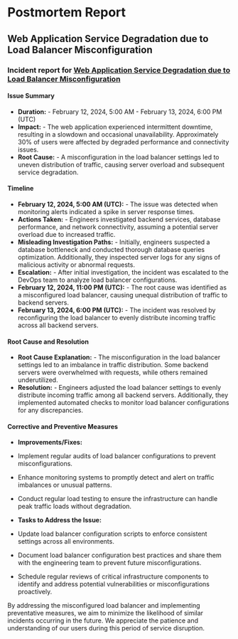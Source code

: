 # Postmortem Report

## Web Application Service Degradation due to Load Balancer Misconfiguration


### Incident report for [Web Application Service Degradation due to Load Balancer Misconfiguration](https://github.com/yassminee00/alx-system_engineering-devops/tree/master/0x12-web_stack_debugging_2)

#### Issue Summary

- **Duration:** - February 12, 2024, 5:00 AM - February 13, 2024, 6:00 PM (UTC)
- **Impact:** - The web application experienced intermittent downtime, resulting in a slowdown and occasional unavailability. Approximately 30% of users were affected by degraded performance and connectivity issues.
- **Root Cause:** - A misconfiguration in the load balancer settings led to uneven distribution of traffic, causing server overload and subsequent service degradation.

#### Timeline

- **February 12, 2024, 5:00 AM (UTC):** - The issue was detected when monitoring alerts indicated a spike in server response times.
- **Actions Taken:** - Engineers investigated backend services, database performance, and network connectivity, assuming a potential server overload due to increased traffic.
- **Misleading Investigation Paths:** - Initially, engineers suspected a database bottleneck and conducted thorough database queries optimization. Additionally, they inspected server logs for any signs of malicious activity or abnormal requests.
- **Escalation:** - After initial investigation, the incident was escalated to the DevOps team to analyze load balancer configurations.
- **February 12, 2024, 11:00 PM (UTC):** - The root cause was identified as a misconfigured load balancer, causing unequal distribution of traffic to backend servers.
- **February 13, 2024, 6:00 PM (UTC):** - The incident was resolved by reconfiguring the load balancer to evenly distribute incoming traffic across all backend servers.


#### Root Cause and Resolution

- **Root Cause Explanation:** - The misconfiguration in the load balancer settings led to an imbalance in traffic distribution. Some backend servers were overwhelmed with requests, while others remained underutilized.
- **Resolution:** - Engineers adjusted the load balancer settings to evenly distribute incoming traffic among all backend servers. Additionally, they implemented automated checks to monitor load balancer configurations for any discrepancies.

#### Corrective and Preventive Measures

- **Improvements/Fixes:**
- Implement regular audits of load balancer configurations to prevent misconfigurations.
- Enhance monitoring systems to promptly detect and alert on traffic imbalances or unusual patterns.
- Conduct regular load testing to ensure the infrastructure can handle peak traffic loads without degradation.

- **Tasks to Address the Issue:**
- Update load balancer configuration scripts to enforce consistent settings across all environments.
- Document load balancer configuration best practices and share them with the engineering team to prevent future misconfigurations.
- Schedule regular reviews of critical infrastructure components to identify and address potential vulnerabilities or misconfigurations proactively.

By addressing the misconfigured load balancer and implementing preventative measures, we aim to minimize the likelihood of similar incidents occurring in the future. We appreciate the patience and understanding of our users during this period of service disruption.
